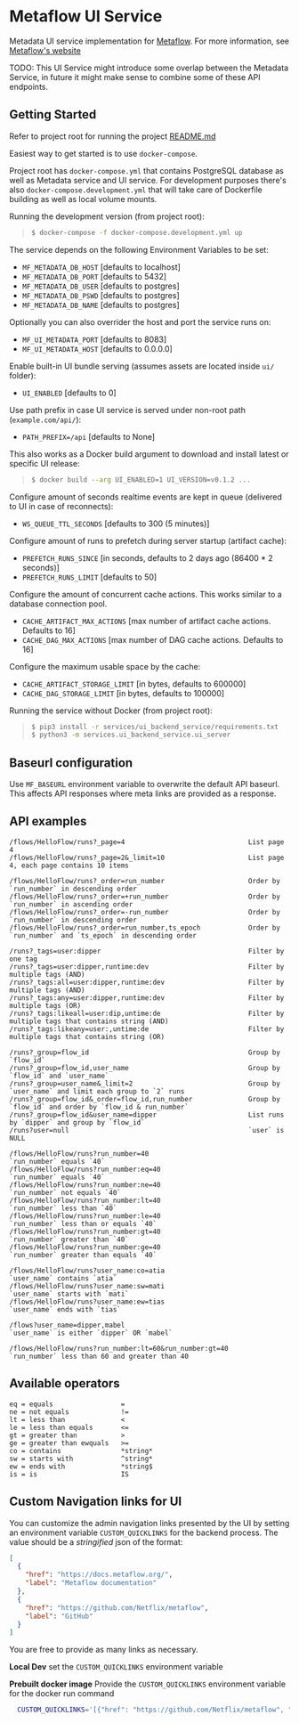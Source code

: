# Metaflow UI Service

Metadata UI service implementation for [Metaflow](https://github.com/Netflix/metaflow-ui).
For more information, see [Metaflow's website](http://docs.metaflow.org)

TODO: This UI Service might introduce some overlap between the Metadata Service, in future it might make sense to combine some of these API endpoints.

## Getting Started

Refer to project root for running the project [README.md](../../README.md)

Easiest way to get started is to use `docker-compose`.

Project root has `docker-compose.yml` that contains PostgreSQL database as well as Metadata service and UI service.
For development purposes there's also `docker-compose.development.yml` that will take care of Dockerfile building as well as local volume mounts.

Running the development version (from project root):

> ```sh
> $ docker-compose -f docker-compose.development.yml up
> ```

The service depends on the following Environment Variables to be set:

- `MF_METADATA_DB_HOST` [defaults to localhost]
- `MF_METADATA_DB_PORT` [defaults to 5432]
- `MF_METADATA_DB_USER` [defaults to postgres]
- `MF_METADATA_DB_PSWD` [defaults to postgres]
- `MF_METADATA_DB_NAME` [defaults to postgres]

Optionally you can also overrider the host and port the service runs on:

- `MF_UI_METADATA_PORT` [defaults to 8083]
- `MF_UI_METADATA_HOST` [defaults to 0.0.0.0]

Enable built-in UI bundle serving (assumes assets are located inside `ui/` folder):

- `UI_ENABLED` [defaults to 0]

Use path prefix in case UI service is served under non-root path (`example.com/api/`):

- `PATH_PREFIX=/api` [defaults to None]

This also works as a Docker build argument to download and install latest or specific UI release:

> ```sh
> $ docker build --arg UI_ENABLED=1 UI_VERSION=v0.1.2 ...
> ```

Configure amount of seconds realtime events are kept in queue (delivered to UI in case of reconnects):

- `WS_QUEUE_TTL_SECONDS` [defaults to 300 (5 minutes)]

Configure amount of runs to prefetch during server startup (artifact cache):

- `PREFETCH_RUNS_SINCE` [in seconds, defaults to 2 days ago (86400 * 2 seconds)]
- `PREFETCH_RUNS_LIMIT` [defaults to 50]

Configure the amount of concurrent cache actions. This works similar to a database connection pool.

- `CACHE_ARTIFACT_MAX_ACTIONS` [max number of artifact cache actions. Defaults to 16]
- `CACHE_DAG_MAX_ACTIONS` [max number of DAG cache actions. Defaults to 16]

Configure the maximum usable space by the cache:

- `CACHE_ARTIFACT_STORAGE_LIMIT` [in bytes, defaults to 600000]
- `CACHE_DAG_STORAGE_LIMIT` [in bytes, defaults to 100000]

Running the service without Docker (from project root):

> ```sh
> $ pip3 install -r services/ui_backend_service/requirements.txt
> $ python3 -m services.ui_backend_service.ui_server
> ```

## Baseurl configuration

Use `MF_BASEURL` environment variable to overwrite the default API baseurl.
This affects API responses where meta links are provided as a response.

## API examples

```
/flows/HelloFlow/runs?_page=4                               List page 4
/flows/HelloFlow/runs?_page=2&_limit=10                     List page 4, each page contains 10 items

/flows/HelloFlow/runs?_order=run_number                     Order by `run_number` in descending order
/flows/HelloFlow/runs?_order=+run_number                    Order by `run_number` in ascending order
/flows/HelloFlow/runs?_order=-run_number                    Order by `run_number` in descending order
/flows/HelloFlow/runs?_order=run_number,ts_epoch            Order by `run_number` and `ts_epoch` in descending order

/runs?_tags=user:dipper                                     Filter by one tag
/runs?_tags=user:dipper,runtime:dev                         Filter by multiple tags (AND)
/runs?_tags:all=user:dipper,runtime:dev                     Filter by multiple tags (AND)
/runs?_tags:any=user:dipper,runtime:dev                     Filter by multiple tags (OR)
/runs?_tags:likeall=user:dip,untime:de                      Filter by multiple tags that contains string (AND)
/runs?_tags:likeany=user:,untime:de                         Filter by multiple tags that contains string (OR)

/runs?_group=flow_id                                        Group by `flow_id`
/runs?_group=flow_id,user_name                              Group by `flow_id` and `user_name`
/runs?_group=user_name&_limit=2                             Group by `user_name` and limit each group to `2` runs
/runs?_group=flow_id&_order=flow_id,run_number              Group by `flow_id` and order by `flow_id & run_number`
/runs?_group=flow_id&user_name=dipper                       List runs by `dipper` and group by `flow_id`
/runs?user=null                                             `user` is NULL

/flows/HelloFlow/runs?run_number=40                         `run_number` equals `40`
/flows/HelloFlow/runs?run_number:eq=40                      `run_number` equals `40`
/flows/HelloFlow/runs?run_number:ne=40                      `run_number` not equals `40`
/flows/HelloFlow/runs?run_number:lt=40                      `run_number` less than `40`
/flows/HelloFlow/runs?run_number:le=40                      `run_number` less than or equals `40`
/flows/HelloFlow/runs?run_number:gt=40                      `run_number` greater than `40`
/flows/HelloFlow/runs?run_number:ge=40                      `run_number` greater than equals `40`

/flows/HelloFlow/runs?user_name:co=atia                     `user_name` contains `atia`
/flows/HelloFlow/runs?user_name:sw=mati                     `user_name` starts with `mati`
/flows/HelloFlow/runs?user_name:ew=tias                     `user_name` ends with `tias`

/flows?user_name=dipper,mabel                               `user_name` is either `dipper` OR `mabel`

/flows/HelloFlow/runs?run_number:lt=60&run_number:gt=40     `run_number` less than 60 and greater than 40
```

## Available operators

```
eq = equals                 =
ne = not equals             !=
lt = less than              <
le = less than equals       <=
gt = greater than           >
ge = greater than ewquals   >=
co = contains               *string*
sw = starts with            ^string*
ew = ends with              *string$
is = is                     IS
```

## Custom Navigation links for UI

You can customize the admin navigation links presented by the UI by setting an environment variable `CUSTOM_QUICKLINKS` for the backend process. The value should be a *stringified* json of the format:
```json
[
  { 
    "href": "https://docs.metaflow.org/",
    "label": "Metaflow documentation" 
  },
  { 
    "href": "https://github.com/Netflix/metaflow",
    "label": "GitHub"
  }
]
```

You are free to provide as many links as necessary.

**Local Dev**
set the `CUSTOM_QUICKLINKS` environment variable

**Prebuilt docker image**
Provide the `CUSTOM_QUICKLINKS` environment variable for the docker run command

```bash
  CUSTOM_QUICKLINKS='[{"href": "https://github.com/Netflix/metaflow", "label": "GitHub"}]' docker run metaflow/ui-service

```
